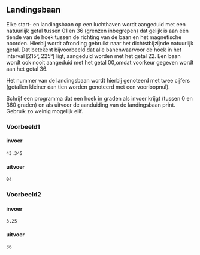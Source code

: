 ## Landingsbaan

Elke start- en landingsbaan op een luchthaven wordt aangeduid met een natuurlijk getal tussen 01 en 36 (grenzen inbegrepen) dat gelijk is aan één tiende van de hoek tussen de richting van de baan en het magnetische noorden. Hierbij wordt afronding gebruikt naar het dichtstbijzijnde natuurlijk getal. Dat betekent bijvoorbeeld dat alle banenwaarvoor de hoek in het interval [215°, 225°[ ligt, aangeduid worden met het getal 22. Een baan wordt ook nooit aangeduid met het getal 00,omdat voorkeur gegeven wordt aan het getal 36.

Het nummer van de landingsbaan wordt hierbij genoteerd met twee cijfers (getallen kleiner dan tien worden genoteerd met een voorloopnul).

Schrijf een programma dat een hoek in graden als invoer krijgt (tussen 0 en 360 graden) en als uitvoer de aanduiding van de landingsbaan print. Gebruik zo weinig mogelijk elif.

### Voorbeeld1

#### invoer

```console?lang=python&prompt=>>>
43.345
```

#### uitvoer

```
04
```

### Voorbeeld2

#### invoer

    3.25

#### uitvoer

    36




